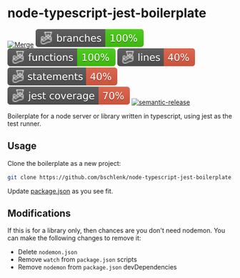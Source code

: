 # node-typescript-jest-boilerplate

[![Merge](https://github.com/akhenda/yc-node-ts/actions/workflows/merge.yml/badge.svg)](https://github.com/akhenda/yc-node-ts/actions/workflows/merge.yml) ![Branches](./__badges__/coverage-branches.svg) ![Functions](./__badges__/coverage-functions.svg) ![Lines](./__badges__/coverage-lines.svg) ![Statements](./__badges__/coverage-statements.svg) ![Jest coverage](./__badges__/coverage-jest%20coverage.svg) [![semantic-release](https://img.shields.io/badge/%20%20%F0%9F%93%A6%F0%9F%9A%80-semantic--release-e10079.svg)](https://github.com/semantic-release/semantic-release)

Boilerplate for a node server or library written in typescript, using jest as the test runner.

## Usage

Clone the boilerplate as a new project:

```bash
git clone https://github.com/bschlenk/node-typescript-jest-boilerplate.git <project>
```

Update [package.json](package.json) as you see fit.

## Modifications

If this is for a library only, then chances are you don't need nodemon. You can make the following changes to remove it:

- Delete `nodemon.json`
- Remove `watch` from `package.json` scripts
- Remove `nodemon` from `package.json` devDependencies
